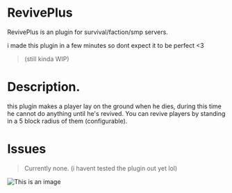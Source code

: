 # RevivePlus
RevivePlus is an plugin for survival/faction/smp servers. 

i made this plugin in a few minutes so dont expect it to be perfect <3
> (still kinda WIP)

# Description.
this plugin makes a player lay on the ground when he dies, during this time he cannot do anything until he's revived.
You can revive players by standing in a 5 block radius of them (configurable).

# Issues
> Currently none. (i havent tested the plugin out yet lol)

![This is an image](https://github.com/zPearlss/RevivePlus/icon.png)
